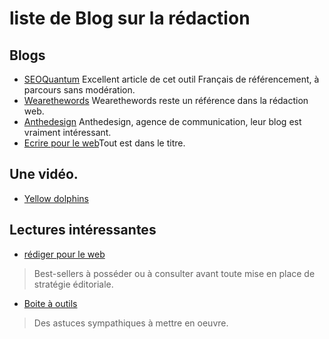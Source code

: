# liste de Blog sur la rédaction

## Blogs
- [SEOQuantum](https://www.seoquantum.com/billet/redaction-web-regles) Excellent article de cet outil Français de référencement, à parcours sans modération. 
- [Wearethewords](https://www.wearethewords.com/dossier-ecriture-web-fondamentaux-bonnes-pratiques/) Wearethewords reste un référence dans la rédaction web.
- [Anthedesign](https://www.anthedesign.fr/redaction-web/ecriture-web/) Anthedesign, agence de communication, leur blog est vraiment intéressant. 
- [Ecrire pour le web](https://www.ecrirepourleweb.com/dossiers/guide-ultime-de-lecriture-web/)Tout est dans le titre.

## Une vidéo. 
- [Yellow dolphins](https://youtu.be/F3lgsnH-Kf0)
## Lectures intéressantes
- [rédiger pour le web](https://www.amazon.fr/Bien-rédiger-pour-Web-référencement-ebook/dp/B073GC432J/ref=sr_1_1?dchild=1&keywords=rediger+pour+le+web&qid=1590659310&sr=8-1)
>Best-sellers à posséder ou à consulter avant toute mise en place de stratégie éditoriale.
- [Boite à outils](https://www.amazon.fr/boîte-outils-Ecrire-Boîte-Outils-ebook/dp/B07R5TGM1K/ref=sr_1_2?dchild=1&keywords=rediger+pour+le+web&qid=1590659310&sr=8-2)
 >Des astuces sympathiques à mettre en oeuvre. 
